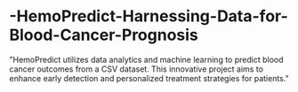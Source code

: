 # -HemoPredict-Harnessing-Data-for-Blood-Cancer-Prognosis
"HemoPredict utilizes data analytics and machine learning to predict blood cancer outcomes from a CSV dataset. This innovative project aims to enhance early detection and personalized treatment strategies for patients."
